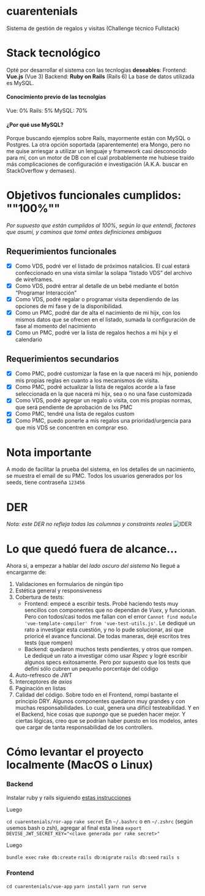 
# cuarentenials 
Sistema de gestión de regalos y visitas (Challenge técnico Fullstack)
  
# Stack tecnológico
Opté por desarrollar el sistema con las tecnlogías **deseables**:
Frontend: **Vue.js** (Vue 3)
Backend: **Ruby on Rails** (Rails 6)
La base de datos utilizada es MySQL. 

#### Conocimiento previo de las tecnolgías
Vue: 0%
Rails: 5%
MySQL: 70%

#### ¿Por qué use MySQL? 
Porque buscando ejemplos sobre Rails, mayormente están con MySQL o Postgres. La otra opción soportada (aparentemente) era Mongo, pero no me quise arriesgar a utilizar un lenguaje y framework casi desconocido para mí, con un motor de DB con el cual probablemente me hubiese traído más complicaciones de configuración e investigación (A.K.A. buscar en StackOverflow y demases).

# Objetivos funcionales cumplidos: ""100%""

_Por supuesto que están cumplidos al 100%, según lo que entendí, factores que asumí, y caminos que tomé antes definiciones ambiguas_

## Requerimientos funcionales
  
- [x] Como VDS, podré ver el listado de próximos natalicios. El cual estará confeccionado en
una vista similar la solapa “listado VDS” del archivo de wireframes.
- [x] Como VDS, podré entrar al detalle de un bebé mediante el botón “Programar Interacción”
- [x] Como VDS, podré regalar o programar visita dependiendo de las opciones de mi fase y
de la disponibilidad.
- [x] Como un PMC, podré dar de alta el nacimiento de mi hijx, con los mismos datos que se ofrecen en el listado, sumada la configuración de fase al momento del nacimiento
- [x]  Como un PMC, podré ver la lista de regalos hechos a mi hijx y el calendario
  
## Requerimientos secundarios 

- [x] Como PMC, podré customizar la fase en la que nacerá mi hijx, poniendo mis propias reglas en cuanto a los mecanismos de visita.
- [x] Como PMC, podré actualizar la lista de regalos acorde a la fase seleccionada en la que nacerá mi hijx, sea o no una fase customizada
- [x] Como VDS, podré agregar un regalo o visita, con mis propias normas, que será pendiente de aprobación de lxs PMC
- [x] Como PMC, tendré una lista de regalos custom
- [x] Como PMC, puedo ponerle a mis regalos una prioridad/urgencia para que mis VDS se
concentren en comprar eso.

#	Nota importante

A modo de facilitar la prueba del sistema, en los detalles de un nacimiento, se muestra el email de su PMC. Todos los usuarios generados por los seeds, tiene contraseña `123456`

# DER
_Nota: este DER no refleja todas las columnas y constraints reales_
![IDER](https://cuarentenials.s3.amazonaws.com/cuarentenials-DER.png)  
  
#	Lo que quedó fuera de alcance...
Ahora sí, a empezar a hablar del _lado oscuro del sistema_
No llegué a encargarme de:
1. Validaciones en formularios de ningún tipo
2. Estética general y responsiveness
3. Cobertura de tests:
	* Frontend: empecé a escribir tests. Probé haciendo tests muy sencillos con componentes que no dependan de *Vuex*, y funcionan. Pero con todos/casi todos me fallan con el error `Cannot find module 'vue-template-compiler' from 'vue-test-utils.js'`. Le dediqué un rato a investigar esta cuestión, y no lo pude solucionar, así que prioricé el avance funcional. De todas maneras, dejé escritos tres tests (que rompen)
	* Backend: quedaron muchos tests pendientes, y otros que rompen. Le dediqué un rato a investigar cómo usar *Rspec* y logré escribir algunos specs exitosamente. Pero por supuesto que los tests que definí sólo cubren un pequeño porcentaje del código
4. Auto-refresco de JWT
5. Interceptores de _axios_
6. Paginación en listas
7. Calidad del código. Sobre todo en el Frontend, rompí bastante el principio DRY. Algunos componentes quedaron muy grandes y con muchas responsabilidades. Lo cual, genera una difícil testeabilidad. Y en el Backend, hice cosas que _supongo_ que se pueden hacer mejor. Y ciertas lógicas, creo que se podrían haber puesto en los modelos, antes que cargar de tanta responsabilidad de los controllers.

#	Cómo levantar el proyecto localmente (MacOS o Linux)
### Backend
Instalar ruby y rails siguiendo [estas instrucciones](https://gorails.com/setup/osx/11.0-big-sur)

Luego

`cd cuarentenials/ror-app`
`rake secret`
En `~/.bashrc` o en `~/.zshrc` (según usemos bash o zsh), agregar al  final esta línea
`export DEVISE_JWT_SECRET_KEY="<clave generada por rake secret>"`

Luego

`bundle exec`
`rake db:create`
`rails db:migrate`
`rails db:seed`
`rails s`

### Frontend
`cd cuarentenials/vue-app`
`yarn install`
`yarn run serve`
